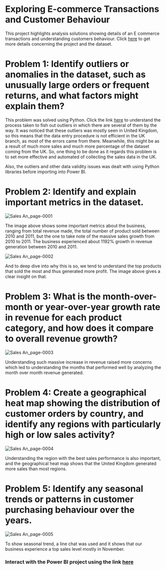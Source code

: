 # Exploring E-commerce Transactions and Customer Behaviour 
This project highlights analysis solutions showing details of an E commerce transactions and understanding customers behaviour. 
Click [here](https://x.com/omoalhajaabiola/status/1770801858530914496?t=qFd2T4z57d6A3K_Mg7ibBg&s=08 ) to get more details concerning the project and the dataset. 

# Problem 1: Identify outliers or anomalies in the dataset, such as unusually large orders or frequent returns, and what factors might explain them? 
This problem was solved using Python. Click the link [here](https://github.com/chrisaliyuda/Sales-Analysis/blob/main/E-commerce%20Analysis.ipynb) to understand the process taken to fish out outliers in which there are several of them by the way. It was noticed that these outliers was mostly seen in United Kingdom, so this means that the data entry procedure is not efficient in the UK branch, as most of the errors came from there. Meanwhile, this might be as a result of much more sales and much more percentage of the dataset coming from the UK. So, one thing to be done as it regards this problem is to set more effective and automated of collecting the sales data in the UK. 

Also, the outliers and other data validity issues was dealt with using Python libraries before importing into Power BI. 

# Problem 2: Identify and explain important metrics in the dataset.
![Sales An_page-0001](https://github.com/chrisaliyuda/Sales-Analysis/assets/102206477/446e44a3-0833-4cc9-ba38-fc665ca9dde0)

The image above shows some important metrics about the business, ranging from total revenue made, the total number of product sold between 2010 and 2011, but the one to take note of the massive sales growth from 2010 to 2011. The business experienced about 1192% growth in revenue generation between 2010 and 2011. 

![Sales An_page-0002](https://github.com/chrisaliyuda/Sales-Analysis/assets/102206477/8ccb0e09-3275-4579-b321-ab24e9d836a3)

And to deep dive into why this is so, we tend to understand the top products that sold the most and thus generated more profit. The image above gives a clear insight on that.

# Problem 3: What is the month-over-month or year-over-year growth rate in revenue for each product category, and how does it compare to overall revenue growth?
![Sales An_page-0003](https://github.com/chrisaliyuda/Sales-Analysis/assets/102206477/6f0592b0-973c-4c38-9954-dde60c6f1135)

Understanding such massive increase in revenue raised more concerns which led to understanding the months that performed well by analyzing the month over month revenue generated. 

# Problem 4: Create a geographical heat map showing the distribution of customer orders by country, and identify any regions with particularly high or low sales activity?
![Sales An_page-0004](https://github.com/chrisaliyuda/Sales-Analysis/assets/102206477/1cc43b19-26f0-482a-8375-b9f809213f31)

Understanding the region with the best  sales performance is also important, and the geographical heat map shows that the United Kingdom generated more sales than most regions.

# Problem 5: Identify any seasonal trends or patterns in customer purchasing behaviour over the years.
![Sales An_page-0005](https://github.com/chrisaliyuda/Sales-Analysis/assets/102206477/eb33872d-df2f-4a6a-afc1-eedf1dea8f72)

To show seasonal trend, a line chat was used and it shows that our business experience a top sales level mostly in November. 

### Interact with the Power BI project using the link [here](https://app.powerbi.com/links/WzZ5Ka-laJ?ctid=39c68ff1-a810-4cda-ab2f-5218156b5f4d&pbi_source=linkShare&bookmarkGuid=9df88039-7689-4cca-950c-b3a1f482844f)


